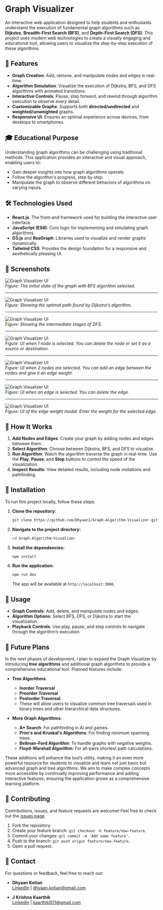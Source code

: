 # Graph Visualizer

An interactive web application designed to help students and enthusiasts understand the execution of fundamental graph algorithms such as **Dijkstra**, **Breadth-First Search (BFS)**, and **Depth-First Search (DFS)**. This project uses modern web technologies to create a visually engaging and educational tool, allowing users to visualize the step-by-step execution of these algorithms.

## 🚀 Features

- **Graph Creation**: Add, remove, and manipulate nodes and edges in real-time.
- **Algorithm Simulation**: Visualize the execution of Dijkstra, BFS, and DFS algorithms with animated transitions.
- **Interactive Controls**: Pause, step forward, and rewind through algorithm execution to observe every detail.
- **Customizable Graphs**: Supports both **directed/undirected** and **weighted/unweighted** graphs.
- **Responsive UI**: Ensures an optimal experience across devices, from desktops to smartphones.

## 🎓 Educational Purpose

Understanding graph algorithms can be challenging using traditional methods. This application provides an interactive and visual approach, enabling users to:

- Gain deeper insights into how graph algorithms operate.
- Follow the algorithm's progress, step by step.
- Manipulate the graph to observe different behaviors of algorithms on varying inputs.

## 🛠️ Technologies Used

- **React.js**: The front-end framework used for building the interactive user interface.
- **JavaScript (ES6)**: Core logic for implementing and simulating graph algorithms.
- **D3.js** and **ReaGraph**: Libraries used to visualize and render graphs dynamically.
- **Tailwind CSS**: Provides the design foundation for a responsive and aesthetically pleasing UI.

## 📸 Screenshots

![Graph Visualizer UI](screenshots/Basic%20Ui%20in%20use.png)  
_Figure: The initial state of the graph with BFS algorithm selected._

---

![Graph Visualizer UI](screenshots/FinalDijkstra.png)  
_Figure: Showing the optimal path found by Dijkstra's algorithm._

---

![Graph Visualizer UI](screenshots/IntermediateDFS.png)  
_Figure: Showing the intermediate stages of DFS._

---

![Graph Visualizer UI](screenshots/1NodeSelected.png)  
_Figure: UI when 1 node is selected. You can delete the node or set it as a source or destination._

---

![Graph Visualizer UI](screenshots/2NodesSelected.png)  
_Figure: UI when 2 nodes are selected. You can add an edge between the nodes and give it an edge weight._

---

![Graph Visualizer UI](screenshots/EdgeSelected.png)  
_Figure: UI when an edge is selected. You can delete the edge._

---

![Graph Visualizer UI](screenshots/SetEdgeCost.png)  
_Figure: UI of the edge weight modal. Enter the weight for the selected edge._

## 📖 How It Works

1. **Add Nodes and Edges**: Create your graph by adding nodes and edges between them.
2. **Select Algorithm**: Choose between Dijkstra, BFS, and DFS to visualize.
3. **Run Algorithm**: Watch the algorithm traverse the graph in real-time. Use the **Play**, **Pause**, and **Step** buttons to control the speed of the visualization.
4. **Inspect Results**: View detailed results, including node visitations and pathfinding.

## 🔧 Installation

To run this project locally, follow these steps:

1. **Clone the repository:**

   ```bash
   git clone https://github.com/Dhyaan1/Graph-Algorithm-Visualizer.git
   ```

2. **Navigate to the project directory:**

   ```bash
   cd Graph-Algorithm-Visualizer
   ```

3. **Install the dependencies:**

   ```bash
   npm install
   ```

4. **Run the application:**

   ```bash
   npm run dev
   ```

   The app will be available at `http://localhost:3000`.

## 🎯 Usage

- **Graph Controls**: Add, delete, and manipulate nodes and edges.
- **Algorithm Options**: Select BFS, DFS, or Dijkstra to start the visualization.
- **Playback Controls**: Use play, pause, and step controls to navigate through the algorithm’s execution.

## 🔮 Future Plans

In the next phases of development, I plan to expand the Graph Visualizer by introducing **tree algorithms** and additional graph algorithms to provide a comprehensive educational tool. Planned features include:

- **Tree Algorithms**:

  - **Inorder Traversal**
  - **Preorder Traversal**
  - **Postorder Traversal**
  - These will allow users to visualize common tree traversals used in binary trees and other hierarchical data structures.

- **More Graph Algorithms**:
  - **A\* Search**: For pathfinding in AI and games.
  - **Prim's and Kruskal's Algorithms**: For finding minimum spanning trees.
  - **Bellman-Ford Algorithm**: To handle graphs with negative weights.
  - **Floyd-Warshall Algorithm**: For all-pairs shortest path calculations.

These additions will enhance the tool’s utility, making it an even more powerful resource for students to visualize and learn not just basic but advanced graph and tree algorithms. We aim to make complex concepts more accessible by continually improving performance and adding interactive features, ensuring the application grows as a comprehensive learning platform.

## 🤝 Contributing

Contributions, issues, and feature requests are welcome! Feel free to check out the [issues page](https://github.com/Dhyaan1/Graph-Algorithm-Visualizer/issues).

1. Fork the repository.
2. Create your feature branch: `git checkout -b feature/new-feature`.
3. Commit your changes: `git commit -m 'Add some feature'`.
4. Push to the branch: `git push origin feature/new-feature`.
5. Open a pull request.

## 📧 Contact

For questions or feedback, feel free to reach out:

- **Dhyaan Kotian**  
  [LinkedIn](https://www.linkedin.com/in/dhyaankotian) | dhyaan.kotian@gmail.com

- **J Krishna Kaarthik**  
  [LinkedIn](https://www.linkedin.com/in/jkrishnakaarthik/) | kaarthikj511@gmail.com
